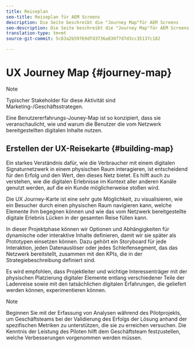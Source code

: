 ```yaml
---
title: Reiseplan
seo-title: Reiseplan für AEM Screens
description: Die Seite beschreibt die "Journey Map"für AEM Screens
seo-description: Die Seite beschreibt die "Journey Map"für AEM Screens
translation-type: tm+mt
source-git-commit: 5c83a2b59769dfd3736a830f7d7d3cc35137c182

---
```



# UX Journey Map {#journey-map}

>[!NOTE]
>
>Typischer Stakeholder für diese Aktivität sind Marketing-/Geschäftsstrategen.

Eine Benutzererfahrungs-Jouney-Map ist so konzipiert, dass sie veranschaulicht, wie und warum die Benutzer die vom Netzwerk bereitgestellten digitalen Inhalte nutzen.

## Erstellen der UX-Reisekarte {#building-map}

Ein starkes Verständnis dafür, wie die Verbraucher mit einem digitalen Signaturnetzwerk in einem physischen Raum interagieren, ist entscheidend für den Erfolg und den Wert, den dieses Netz bietet. Es hilft auch zu verstehen, wie die digitalen Erlebnisse im Kontext aller anderen Kanäle genutzt werden, auf die ein Kunde möglicherweise stoßen wird.

Die UX Journey-Karte ist eine sehr gute Möglichkeit, zu visualisieren, wie ein Besucher durch einen physischen Raum navigieren kann, welche Elemente ihm begegnen können und wie das vom Netzwerk bereitgestellte digitale Erlebnis Lücken in der gesamten Reise füllen kann.

In dieser Projektphase können wir Optionen und Abhängigkeiten für dynamische oder interaktive Inhalte definieren, damit wir sie später als Prototypen einsetzen können. Dazu gehört ein Storyboard für jede Interaktion, jeden Datenauslöser oder jedes Schleifensegment, das das Netzwerk bereitstellt, zusammen mit den KPIs, die in der Strategiebeschreibung definiert sind.

Es wird empfohlen, dass Projektleiter und wichtige Interessenträger mit der physischen Platzierung digitaler Elemente entlang verschiedener Teile der Ladenreise sowie mit den tatsächlichen digitalen Erfahrungen, die geliefert werden können, experimentieren können.

>[!NOTE]
>
> Beginnen Sie mit der Erfassung von Analysen während des Pilotprojekts, um Geschäftsteams bei der Validierung des Erfolgs der Lösung anhand der spezifischen Metriken zu unterstützen, die sie zu erreichen versuchen. Die Kenntnis der Leistung des Piloten hilft dem Geschäftsteam festzustellen, welche Verbesserungen vorgenommen werden müssen.
